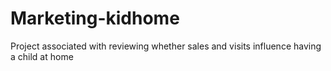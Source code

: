# Marketing-kidhome
Project associated with reviewing whether sales and visits influence having a child at home
